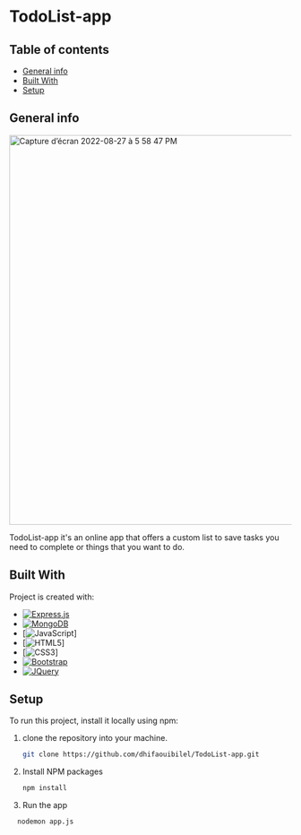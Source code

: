 # TodoList-app

## Table of contents
* [General info](#general-info)
* [Built With](#built-with)
* [Setup](#setup)



## General info

<img width="696" alt="Capture d’écran 2022-08-27 à 5 58 47 PM" href="https://anywhere-todo.herokuapp.com/" src="https://user-images.githubusercontent.com/49604677/187042862-c3a9fb40-9cef-46f3-98d5-4c7d905f9e92.png">

TodoList-app it's an online app that offers a custom list to save tasks you need to complete or things that you want to do.

## Built With
Project is created with:

* [![Express.js][Express.com]][Express-url]
* [![MongoDB][Mongo.com]][Mongo-url]
* [![JavaScript][JavaScript.com]]
* [![HTML5][HTML5.com]]
* [![CSS3][CSS3.com]]
* [![Bootstrap][Bootstrap.com]][Bootstrap-url]
* [![JQuery][JQuery.com]][JQuery-url]

## Setup
To run this project, install it locally using npm:

1. clone the repository into your machine.
   ```sh
   git clone https://github.com/dhifaouibilel/TodoList-app.git
   ```
2. Install NPM packages
   ```sh
   npm install
   ```
3. Run the app
 ```sh
   nodemon app.js
   ```  








<!-- MARKDOWN LINKS & IMAGES -->
[Javascript.com]:https://img.shields.io/badge/javascript-%23323330.svg?style=for-the-badge&logo=javascript&logoColor=%23F7DF1E
[Mongo.com]:https://img.shields.io/badge/MongoDB-%234ea94b.svg?style=for-the-badge&logo=mongodb&logoColor=white
[Mongo-url]:https://www.mongodb.com/
[CSS3.com]:https://img.shields.io/badge/css3-%231572B6.svg?style=for-the-badge&logo=css3&logoColor=white
[HTML5.com]:https://img.shields.io/badge/html5-%23E34F26.svg?style=for-the-badge&logo=html5&logoColor=white
[Express.com]:https://img.shields.io/badge/express.js-%23404d59.svg?style=for-the-badge&logo=express&logoColor=%2361DAFB
[Express-url]:https://expressjs.com/
[Bootstrap.com]: https://img.shields.io/badge/Bootstrap-563D7C?style=for-the-badge&logo=bootstrap&logoColor=white
[Bootstrap-url]: https://getbootstrap.com
[JQuery.com]: https://img.shields.io/badge/jQuery-0769AD?style=for-the-badge&logo=jquery&logoColor=white
[JQuery-url]: https://jquery.com 

